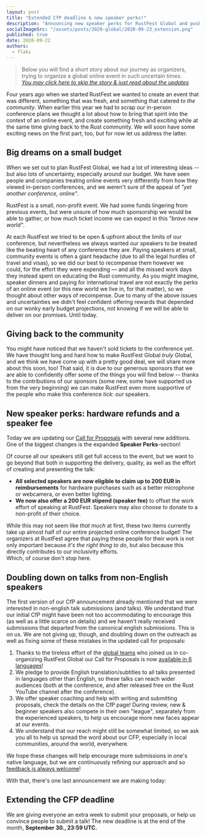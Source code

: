 ```yaml
---
layout: post
title: "Extended CfP deadline & new speaker perks!"
description: "Announcing new speaker perks for RustFest Global and pushing out the CfP deadline until September 30th"
socialImageSrc: "/assets/posts/2020-global/2020-09-23_extension.png"
published: true
date: 2020-09-22
authors:
  - flaki
---
```


> Below you will find a short story about our journey as organizers, trying to organize a global online event in such uncertain times.  
> *[You may click here to skip the story & just read about the updates](#new-speaker-perks-hardware-refunds-and-a-speaker-fee)*

Four years ago when we started RustFest we wanted to create an event that was different, something that was fresh, and something that catered *to the community*. When earlier this year we had to scrap our in-person conference plans we thought a lot about how to bring that spirit into the context of an online event, and create something fresh and exciting while at the same time giving back to the Rust community. We will soon have some exciting news on the first part, too, but for now let us address the latter.

## Big dreams on a small budget

When we set out to plan RustFest Global, we had a lot of interesting ideas -- but also lots of uncertainty, especially around our budget. We have seen people and companies treating online events very differently from how they viewed in-person conferences, and we weren't sure of the appeal of *"yet another conference, online"*.

RustFest is a small, non-profit event. We had some funds lingering from previous events, but were unsure of how much sponsorship we would be able to gather, or how much ticket income we can expect in this *"brave new world"*.

At each RustFest we tried to be open & upfront about the limits of our conference, but nevertheless we always wanted our speakers to be treated like the beating heart of any conference they are. Paying speakers at small, community events is often a giant headache (due to all the legal hurdles of travel and visas), so we did our best to recompense them however we could, for the effort they were expending — and all the missed work days they instead spent on educating the Rust community. As you might imagine, speaker dinners and paying for international travel are not exactly the perks of an online event (or this new world we live in, for that matter), so we thought about other ways of recompense. Due to many of the above issues and uncertainties we didn't feel confident offering rewards that depended on our wonky early budget projections, not knowing if we will be able to deliver on our promises. Until today.

## Giving back to the community

You might have noticed that we haven't sold tickets to the conference yet. We have thought long and hard how to make RustFest Global *truly* Global, and we think we have come up with a pretty good deal, we will share more about this soon, too! That said, it is due to our generous sponsors that we are able to confidently offer some of the things you will find below -- thanks to the contributions of our sponsors (some new, some have supported us from the very beginning) we can make RustFest even more supportive of the people who make this conference *tick*: our speakers.

## New speaker perks: hardware refunds and a speaker fee

Today we are updating our [Call for Proposals](https://rustfest.global/cfp) with several new additions. One of the biggest changes is the expanded **Speaker Perks**-section!

Of course all our speakers still get full access to the event, but we want to go beyond that both in supporting the delivery, quality, as well as the effort of creating and presenting the talk:

- **All selected speakers are now eligible to claim up to 200 EUR in reimbursements** for hardware purchases such as a better microphone or webcamera, or even better lighting.
- **We now also offer a 200 EUR stipend (speaker fee)** to offset the work effort of speaking at RustFest. Speakers may also choose to donate to a non-profit of their choice.

While this may not seem like *that much* at first, these two items currently take up almost half of our entire projected online conference budget! The organizers at RustFest agree that paying these people for their work is not only important because *it's the right thing to do*, but also because this directly contributes to our inclusivity efforts.  
Which, of course don't stop here.

## Doubling down on talks from non-English speakers

The first version of our CfP announcement already mentioned that we were interested in non-english talk submissions (and talks). We understand that our initial CfP might have been not too accommodating to encourage this (as well as a little scarce on details) and we haven't really received submissions that departed from the canonical english submissions. This is on us. We are not giving up, though, and doubling down on the outreach as well as fixing some of these mistakes in the updated call for proposals:

1. Thanks to the tireless effort of the [global teams](https://blog.rustfest.eu/rustfest-goes-global) who joined us in co-organizing RustFest Global our Call for Proposals is now [available in 6 languages](https://rustfest.global/cfp/)!
2. We pledge to provide English translation/subtitles to all talks presented in languages other than English, so these talks can reach wider audiences (both at the conference, and after released free on the Rust YouTube channel after the conference).
3. We offer speaker coaching and help with writing and submitting proposals, check the details on the CfP page! During review, new & beginner speakers also compete in their own "league", separately from the experienced speakers, to help us encourage more new faces appear at our events.
4. We understand that our reach might still be somewhat limited, so we ask you all to help us spread the word about our CFP, especially in local communities, around the world, everywhere.

We hope these changes will help encourage more submissions in one's native language, but we are continuously refining our approach and so [feedback is always welcome](mailto:team@rustfest.eu)!

With that, there's one last announcement we are making today:

## Extending the CFP deadline

We are giving everyone an extra week to submit your proposals, or help us convince people to submit a talk! The new deadline is at the end of the month, **September 30., 23:59 UTC.**
